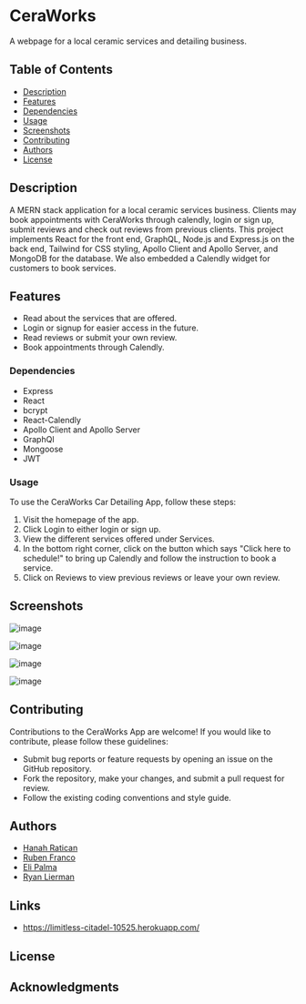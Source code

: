 # CeraWorks

A webpage for a local ceramic services and detailing business.

## Table of Contents

- [Description](#description)
- [Features](#features)
- [Dependencies](#dependencies)
- [Usage](#usage)
- [Screenshots](#screenshots)
- [Contributing](#contributing)
- [Authors](#authors)
- [License](#license)

## Description

A MERN stack application for a local ceramic services business. Clients may book appointments with CeraWorks through calendly, login or sign up, submit reviews and check out reviews from previous clients. This project implements React for the front end, GraphQL, Node.js and Express.js on the back end, Tailwind for CSS styling, Apollo Client and Apollo Server, and MongoDB for the database. We also embedded a Calendly widget for customers to book services.

## Features

- Read about the services that are offered.
- Login or signup for easier access in the future.
- Read reviews or submit your own review.
- Book appointments through Calendly.


### Dependencies

* Express 
* React 
* bcrypt 
* React-Calendly 
* Apollo Client and Apollo Server 
* GraphQl 
* Mongoose 
* JWT 


### Usage

To use the CeraWorks Car Detailing App, follow these steps:

1. Visit the homepage of the app.
2. Click Login to either login or sign up.
3. View the different services offered under Services.
4. In the bottom right corner, click on the button which says "Click here to schedule!" to bring up Calendly and follow the instruction to book a service.
5. Click on Reviews to view previous reviews or leave your own review.

## Screenshots
![image](https://github.com/hanahratican/CeraWorks/assets/119752452/e586efe6-b25e-4d37-9565-d2a0eee8956a)

![image](https://github.com/hanahratican/CeraWorks/assets/119752452/b956162d-8272-43e9-b4b6-e89c917f629e)

![image](https://github.com/hanahratican/CeraWorks/assets/119752452/dffb538f-4b07-49e3-ad2f-260597f4f070)

![image](https://github.com/hanahratican/CeraWorks/assets/119752452/4e19dfaa-1c59-4763-896c-d26518a09718)


## Contributing

Contributions to the CeraWorks App are welcome! If you would like to contribute, please follow these guidelines:

- Submit bug reports or feature requests by opening an issue on the GitHub repository.
- Fork the repository, make your changes, and submit a pull request for review.
- Follow the existing coding conventions and style guide.


## Authors

* [Hanah Ratican](https://github.com/hanahratican)
* [Ruben Franco](https://github.com/RubenFr74)
* [Eli Palma](https://github.com/Epalma98)
* [Ryan Lierman](https://github.com/ArdentShadow)


## Links
* https://limitless-citadel-10525.herokuapp.com/ 


## License


## Acknowledgments


